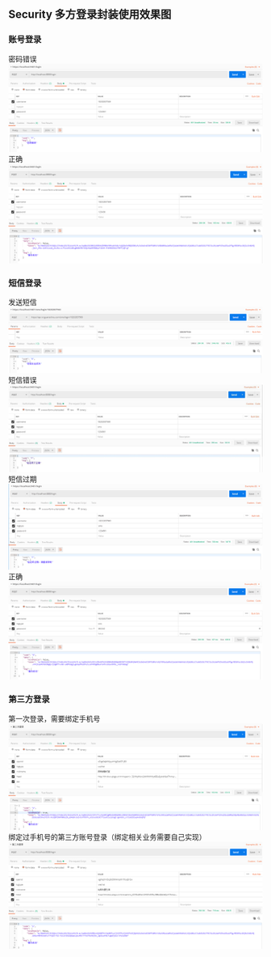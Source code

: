 Security 多方登录封装使用效果图
---------------
### 账号登录
密码错误
![](sl/sl_02.png)
正确
![](sl/sl_01.png)

### 短信登录
发送短信
![](sl/sl_ss.png)
短信错误
![](sl/sl_err.jpg)
短信过期
![](sl/sl_gq.png)
正确
![](sl/sl_10.png)


### 第三方登录
第一次登录，需要绑定手机号
![](sl/sl_t3.png)
绑定过手机号的第三方账号登录（绑定相关业务需要自己实现）
![](sl/sl_t4.png)